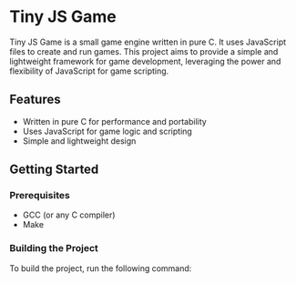 # Tiny JS Game

Tiny JS Game is a small game engine written in pure C. It uses JavaScript files to create and run games. This project aims to provide a simple and lightweight framework for game development, leveraging the power and flexibility of JavaScript for game scripting.

## Features

- Written in pure C for performance and portability
- Uses JavaScript for game logic and scripting
- Simple and lightweight design

## Getting Started

### Prerequisites

- GCC (or any C compiler)
- Make

### Building the Project

To build the project, run the following command:
